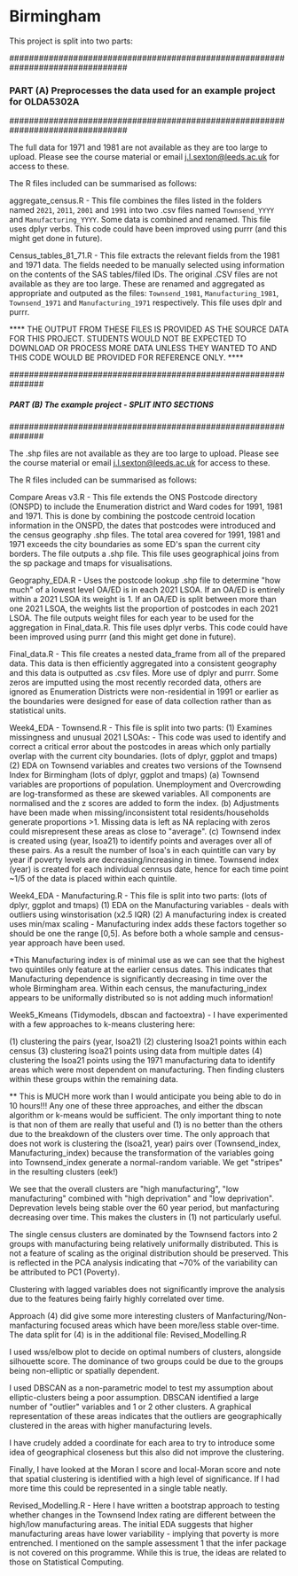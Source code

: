 # Birmingham

This project is split into two parts: 

################################################################################
### PART (A) Preprocesses the data used for an example project for OLDA5302A ###
################################################################################

The full data for 1971 and 1981 are not available as they are too large to upload. Please see the course material or email j.l.sexton@leeds.ac.uk for access to these. 

The R files included can be summarised as follows: 

aggregate_census.R - This file combines the files listed in the folders named `2021`, `2011`, `2001` and `1991` into two .csv files named `Townsend_YYYY` and `Manufacturing_YYYY`. Some data is combined and renamed. This file uses dplyr verbs. This code could have been improved using purrr (and this might get done in future). 

Census_tables_81_71.R - This file extracts the relevant fields from the 1981 and 1971 data. The fields needed to be manually selected using information on the contents of the SAS tables/filed IDs. The original .CSV files are not available as they are too large. These are renamed and aggregated as appropriate and outputed as the files: `Townsend_1981`, `Manufacturing_1981`, `Townsend_1971` and `Manufacturing_1971` respectively. This file uses dplr and purrr. 

**** THE OUTPUT FROM THESE FILES IS PROVIDED AS THE SOURCE DATA FOR THIS PROJECT. STUDENTS WOULD NOT BE EXPECTED TO DOWNLOAD OR PROCESS MORE DATA UNLESS THEY WANTED TO AND THIS CODE WOULD BE PROVIDED FOR REFERENCE ONLY. ****

###############################################################
##### PART (B) The example project - SPLIT INTO SECTIONS ######
###############################################################

The .shp files are not available as they are too large to upload. Please see the course material or email j.l.sexton@leeds.ac.uk for access to these. 

The R files included can be summarised as follows: 

Compare Areas v3.R - This file extends the ONS Postcode directory (ONSPD) to include the Enumeration district and Ward codes for 1991, 1981 and 1971. This is done by combining the postcode centroid location information in the ONSPD, the dates that postcodes were introduced and the census geography .shp files. The total area covered for 1991, 1981 and 1971 exceeds the city boundaries as some ED's span the current city borders. The file outputs a .shp file. This file uses geographical joins from the sp package and tmaps for visualisations. 

Geography_EDA.R - Uses the postcode lookup .shp file to determine "how much" of a lowest level OA/ED is in each 2021 LSOA. If an OA/ED is entirely within a 2021 LSOA its weight is 1. If an OA/ED is split between more than one 2021 LSOA, the weights list the proportion of postcodes in each 2021 LSOA. The file outputs weight files for each year to be used for the aggregation in Final_data.R. This file uses dplyr verbs. This code could have been improved using purrr (and this might get done in future). 

Final_data.R - This file creates a nested data_frame from all of the prepared data. This data is then efficiently aggregated into a consistent geography and this data is outputted as .csv files. More use of dplyr and purrr. Some zeros are imputted using the most recently recorded data, others are ignored as Enumeration Districts were non-residential in 1991 or earlier as the boundaries were designed for ease of data collection rather than as statistical units.  

Week4_EDA - Townsend.R - This file is split into two parts: 
(1) Examines missingness and unusual 2021 LSOAs: - This code was used to identify and correct a critical error about the postcodes in areas which only partially overlap with the current city boundaries. (lots of dplyr, ggplot and tmaps)
(2) EDA on Townsend variables and creates two versions of the Townsend Index for Birmingham (lots of dplyr, ggplot and tmaps)
          (a) Townsend variables are proportions of population. Unemployment and Overcrowding are log-transformed as these are skewed variables. All components are normalised and the z scores are added to form the index. 
          (b) Adjustments have been made when missing/inconsistent total residents/households generate proportions >1. Missing data is left as NA replacing with zeros could misrepresent these areas as close to "average".
          (c) Townsend index is created using (year, lsoa21) to identify points and averages over all of these pairs. As a result the number of lsoa's in each quintitle can vary by year if poverty levels are decreasing/increasing in timee. Townsend index (year)            is created for each individual cennsus date, hence for each time point ~1/5 of the data is placed within each quintile.
  
Week4_EDA - Manufacturing.R - This file is split into two parts: (lots of dplyr, ggplot and tmaps)
(1) EDA on the Manufacturing variables - deals with outliers using winstorisation (x2.5 IQR) 
(2) A manufacturing index is created uses min/max scaling - Manufacturing index adds these factors together so should be one the range [0,5]. As before both a whole sample and census-year approach have been used.   

*This Manufacturing index is of minimal use as we can see that the highest two quintiles only feature at the earlier census dates. This indicates that Manufacturing dependence is significantly decreasing in time over the whole Birmingham area. Within each census, the manufacturing_index appears to be uniformally distributed so is not adding much information!

Week5_Kmeans (Tidymodels, dbscan and factoextra) - I have experimented with a few approaches to k-means clustering here: 

(1) clustering the pairs (year, lsoa21)
(2) clustering lsoa21 points within each census
(3) clustering lsoa21 points using data from multiple dates
(4) clustering the lsoa21 points using the 1971 manufacturing data to identify areas which were most dependent on manufacturing. Then finding clusters within these groups within the remaining data. 

** This is MUCH more work than I would anticipate you being able to do in 10 hours!!! Any one of these three approaches, and either the dbscan algorithm or k-means would be sufficient. The only important thing to note is that non of them are really that useful and (1) is no better than the others due to the breakdown of the clusters over time. The only approach that does not work is clustering the (lsoa21, year) pairs over (Townsend_index, Manufacturing_index) because the transformation of the variables going into Townsend_index generate a normal-random variable. We get "stripes" in the resulting clusters (eek!)

We see that the overall clusters are "high manufacturing", "low manufacturing" combined with "high deprivation" and "low deprivation". Deprevation levels being stable over the 60 year period, but manfacturing decreasing over time. This makes the clusters in (1) not particularly useful. 

The single census clusters are dominated by the Townsend factors into 2 groups with manufacturing being relatively uniformally distributed. This is not a feature of scaling as the original distribution should be preserved. This is reflected in the PCA analysis indicating that ~70% of the variability can be attributed to PC1 (Poverty). 

Clustering with lagged variables does not significantly improve the analysis due to the features being fairly highly correlated over time. 

Approach (4) did give some more interesting clusters of Manfacturing/Non-manfacturing focused areas which have been more/less stable over-time. The data split for (4) is in the additional file: Revised_Modelling.R

I used wss/elbow plot to decide on optimal numbers of clusters, alongside silhouette score. The dominance of two groups could be due to the groups being non-elliptic or spatially dependent. 

I used DBSCAN as a non-parametric model to test my assumption about elliptic-clusters being a poor assumption. DBSCAN identified a large number of "outlier" variables and 1 or 2 other clusters. A graphical representation of these areas indicates that the outliers are geographically clustered in the areas with higher manufacturing levels. 

I have crudely added a coordinate for each area to try to introduce some idea of geographical closeness but this also did not improve the clustering. 

Finally, I have looked at the Moran I score and local-Moran score and note that spatial clustering is identified with a high level of significance. If I had more time this could be represented in a single table neatly. 

Revised_Modelling.R - Here I have written a bootstrap approach to testing whether changes in the Townsend Index rating are different between the high/low manufacturing areas. The initial EDA suggests that higher manufacturing areas have lower variability - implying that poverty is more entrenched. I mentioned on the sample assessment 1 that the infer package is not covered on this programme. While this is true, the ideas are related to those on Statistical Computing.  
